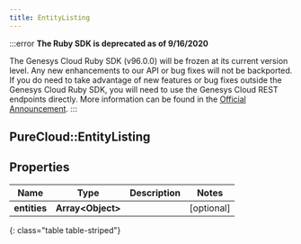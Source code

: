```yaml
---
title: EntityListing
---
```


:::error
**The Ruby SDK is deprecated as of 9/16/2020**

The Genesys Cloud Ruby SDK (v96.0.0) will be frozen at its current version level. Any new enhancements to our API or bug fixes will not be backported. If you do need to take advantage of new features or bug fixes outside the Genesys Cloud Ruby SDK, you will need to use the Genesys Cloud REST endpoints directly. More information can be found in the [Official Announcement](https://developer.mypurecloud.com/forum/t/announcement-genesys-cloud-ruby-sdk-end-of-life/8850).
:::


## PureCloud::EntityListing

## Properties

|Name | Type | Description | Notes|
|------------ | ------------- | ------------- | -------------|
| **entities** | **Array&lt;Object&gt;** |  | [optional] |
{: class="table table-striped"}


